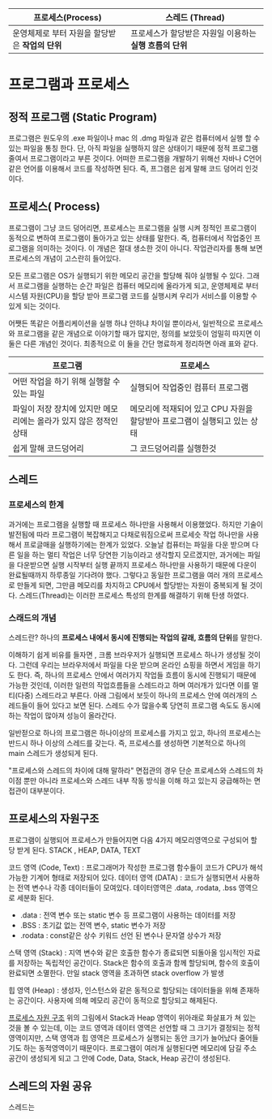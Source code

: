 | 프로세스(Process) | 스레드 (Thread) |
| ---- | ---- |
| 운영체제로 부터 자원을 할당받은 **작업의 단위** | 프로세스가 할당받은 자원일 이용하는 **실행 흐름의 단위** |

# 프로그램과 프로세스 
## 정적 프로그램 (Static Program)
프로그램은 원도우의 .exe 파일이나 mac 의 .dmg 파일과 같은 컴퓨터에서 실행 할 수 있는 파일을 통칭 한다. 단, 아직 파일을 실행하지 않은 상태이기 때문에 정적 프로그램 줄여서 프로그램이라고 부른 것이다. 
어떠한 프로그램을 개발하기 위해선 자바나 C언어 같은 언어를 이용해서 코드를 작성하면 된다. 즉, 프그램은 쉽게 말해 코드 덩어리 인것이다. 

## 프로세스( Process) 
프로그램이 그냥 코드 덩어리면, 프로세스는 프로그램을 실행 시켜 정적인 프로그램이 동적으로 변하여 프로그램이 돌아가고 있는 상태를 말한다. 즉, 컴퓨터에서 작업중인 프로그램을 의미하는 것이다. 
이 개념은 절대 생소한 것이 아니다. 작업관리자를 통해 보면 프로세스의 개념이 고스란히 들어있다. 

모든 프로그램은 OS가 실행되기 위한 메모리 공간을 할당해 줘야 실행될 수 있다. 그래서 프로그램을 실행하는 순간 파일은 컴퓨터 메모리에 올라가게 되고, 운영체제로 부터 시스템 자원(CPU)을 할당 받아 프로그램 코드를 실행시켜 우리가 서비스를 이용할 수 있게 되는 것이다. 

어쨋든 똑같은 어플리케이션을 실행 하냐 안하냐 차이일 뿐이라서, 일반적으로 프로세스와 프로그램을 같은 개념으로 이야기할 때가 많지만, 정의를 보았듯이 엄밀히 따지면 이 둘은 다른 개념인 것이다. 
최종적으로 이 둘을 간단 명료하게 정리하면 아래 표와 같다. 

| 프로그램 | 프로세스 |
| ---- | ---- |
| 어떤 작업을 하기 위해 실행할 수 있는 파일 | 실행되어 작업중인 컴퓨터 프로그램 |
| 파일이 저장 장치에 있지만 메모리에는 올라가 있지 않은 정적인 상태 | 메모리에 적재되어 있고 CPU 자원을 할당받아 프로그램이 실행되고 있는 상태  |
| 쉽게 말해 코드덩어리  | 그 코드덩어리를 실행한것  |


## 스레드 

### 프로세스의 한계 
과거에는 프로그램을 실행할 때 프로세스 하나만을 사용해서 이용했었다. 하지만 기술이 발전됨에 따라 프로그램이 복잡해지고 다채로워짐으로써 프로세슷 작업 하나만을 사용해서 프로글매을 실행하기에는 한계가 있었다.
오늘날 컴퓨터는 파일을 다운 받으며 다른 일을 하는 멀티 작업은 너무 당연한 기능이라고 생각할지 모르겠지만, 과거에는 파일을 다운받으면 실행 시작부터 실행 끝까지 프로세스 하나만을 사용하기 때문에 다운이 완료될때까지 하루종일 기다려야 했다. 그렇다고 동일한 프로그램을 여러 개의 프로세스로 만들게 되면, 그만큼 메모리를 차지하고 CPU에서 할당받는 자원이 중복되게 될 것이다. 스레드(Thread)는 이러한 프로세스 특성의 한계를 해결하기 위해 탄생 하였다. 

### 스래드의 개념 
스레드란? 하나의 **프로세스 내에서 동시에 진행되는 작업의 갈래, 흐름의 단위**를 말한다. 

이해하기 쉽게 비유를 들자면 , 크롬 브라우저가 실행되면 프로세스 하나가 생성될 것이다. 그런데 우리는 브라우저에서 파일을 다운 받으며 온라인 쇼핑을 하면서 게임을 하기도 한다. 
즉, 하나의 프로세스 안에서 여러가지 작업들 흐름이 동시에 진행되기 때문에 가능한 것인데, 이러한 일련의 작업흐름들을 스레드라고 하며 여러개가 있다면 이를 멀티(다중) 스레드라고 부른다. 
아래 그림에서 보듯이 하나의 프로세스 안에 여러개의 스레드들이 들어 있다고 보면 된다. 스레드 수가 많을수록 당연히 프로그램 속도도 동시에 하는 작업이 많아져 성능이 올라간다. 

일반젇으로 하나의 프로그램은 하나이상의 프로세스를 가지고 있고, 하나의 프로세스는 반드시 하나 이상의 스레드를 갖는다. 즉, 프로세스를 생성하면 기본적으로 하나의 main 스레드가 생성되게 된다. 


"프로세스와 스레드의 차이에 대해 말하라" 
면접관의 경우 단순 프로세스와 스레드의 차이점 뿐만 아니라 프로세스와 스레드 내부 작동 방식을 이해 하고 있는지 궁급해하는 면접관이 대부분이다. 


## 프로세스의 자원구조 
프로그램이 실행되어 프로세스가 만들어지면 다음 4가지 메모리영역으로 구성되어 할당 받게 된다. 
STACK , HEAP, DATA, TEXT 

코드 영역 (Code, Text) : 프로그래머가 작성한 프로그램 함수들이 코드가 CPU가 해석가능한 기계어 형태로 저장되어 있다. 
데이터 영역 (DATA) : 코드가 실행되면서 사용하는 전역 변수나 각종 데이터들이 모여있다. 데이터영역은 .data, .rodata, .bss 영역으로 세분화 된다. 

- .data : 전역 변수 또는 static 변수 등 프로그램이 사용하는 데이터를 저장
- .BSS : 초기값 없는 전역 변수, static 변수가 저장
- .rodata : const같은 상수 키워드 선언 된 변수나 문자열 상수가 저장

스택 영역 (Stack) : 지역 변수와 같은 호출한 함수가 종료되면 되돌아올 임시적인 자료를 저장하는 독립적인 공간이다. Stack은 함수의 호출과 함께 할당되며, 함수의 호출이 완료되면 소멸한다. 만일 stack 영역을 초과하면 stack overflow 가 발생 

힙 영역 (Heap) : 생성자, 인스턴스와 같은 동적으로 할당되는 데이터들을 위해 존재하는 공간이다. 사용자에 의해 메모리 공간이 동적으로 할당되고 해제된다. 

[프로세스 자원 구조](https://inpa.tistory.com/entry/%F0%9F%91%A9%E2%80%8D%F0%9F%92%BB-%ED%94%84%EB%A1%9C%EC%84%B8%EC%8A%A4-%E2%9A%94%EF%B8%8F-%EC%93%B0%EB%A0%88%EB%93%9C-%EC%B0%A8%EC%9D%B4 )
위의 그림에서 Stack과 Heap 영역이 위아래로 화살표가 쳐 있는 것을 볼 수 있는데, 이는 코드 영역과 데이터 영역은 선언할 때 그 크기가 결정되는 정적 영역이지만, 스택 영역과 힙 영역은 프로세스가 실행되는 동안 크기가 늘어났다 줄어들기도 하는 동적영역이기 때문이다. 
프로그램이 여러개 실행된다면 메모리에 담길 주소 공간이 생성되게 되고 그 안에 Code, Data, Stack, Heap 공간이 생성된다. 


## 스레드의 자원 공유 
스레드는 